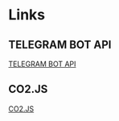 # Links

## TELEGRAM BOT API
[TELEGRAM BOT API](https://core.telegram.org/bots/api)

## CO2.JS
[CO2.JS](https://www.thegreenwebfoundation.org/co2-js/)
